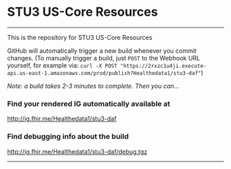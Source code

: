 #  STU3 US-Core Resources

-----
This is the repository for STU3 US-Core Resources

GitHub will automatically trigger a new build whenever you commit changes.
(To manually trigger a build, just `POST` to the Webhook URL yourself, for example via:
`curl -X POST "https://2rxzc1u4ji.execute-api.us-east-1.amazonaws.com/prod/publish?Healthedata1/stu3-daf"`)

*Note: a build takes 2-3 minutes to complete. Then you can...*

### Find your rendered IG automatically available at

http://ig.fhir.me/Healthedata1/stu3-daf

### Find debugging info about the build

http://ig.fhir.me/Healthedata1/stu3-daf/debug.tgz

------

